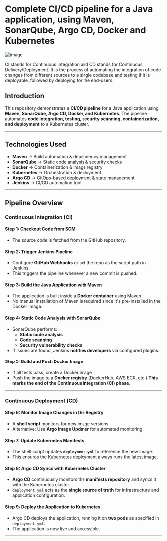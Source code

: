 # Complete CI/CD pipeline for a Java application, using Maven, SonarQube, Argo CD, Docker and Kubernetes

![image](https://github.com/MojeshReddy/Jenkins-Pipeline/assets/151712438/df08e8f3-a2e1-4c0b-b99c-588801983055)


CI stands for Continuous Integration and CD stands for Continuous Delivery/Deployment. It is the process of automating the integration of code changes from different sources to a single codebase and testing if it is deployable, followed by deploying for the end-users.

## **Introduction**
This repository demonstrates a **CI/CD pipeline** for a Java application using **Maven, SonarQube, Argo CD, Docker, and Kubernetes**. The pipeline automates **code integration, testing, security scanning, containerization, and deployment** to a Kubernetes cluster.

---
## **Technologies Used**
- **Maven** → Build automation & dependency management
- **SonarQube** → Static code analysis & security checks
- **Docker** → Containerization & image registry
- **Kubernetes** → Orchestration & deployment
- **Argo CD** → GitOps-based deployment & state management
- **Jenkins** → CI/CD automation tool

---
## **Pipeline Overview**
### **Continuous Integration (CI)**
#### **Step 1: Checkout Code from SCM**
- The source code is fetched from the GitHub repository.

#### **Step 2: Trigger Jenkins Pipeline**
- Configure **GitHub Webhooks** or set the repo as the script path in Jenkins.
- This triggers the pipeline whenever a new commit is pushed.

#### **Step 3: Build the Java Application with Maven**
- The application is built inside a **Docker container** using Maven
- No manual installation of Maven is required since it's pre-installed in the Docker image.

#### **Step 4: Static Code Analysis with SonarQube**
- SonarQube performs:
  - **Static code analysis**
  - **Code scanning**
  - **Security vulnerability checks**
- If issues are found, Jenkins **notifies developers** via configured plugins.

#### **Step 5: Build and Push Docker Image**
- If all tests pass, create a Docker image
- Push the image to a **Docker registry** (DockerHub, AWS ECR, etc.)
 **This marks the end of the Continuous Integration (CI) phase.**

---

### **Continuous Deployment (CD)**
#### **Step 6: Monitor Image Changes in the Registry**
- A **shell script** monitors for new image versions.
- Alternative: Use **Argo Image Updater** for automated monitoring.

#### **Step 7: Update Kubernetes Manifests**
- The shell script updates **`deployment.yml`** to reference the new image.
- This ensures the Kubernetes deployment always runs the latest image.

#### **Step 8: Argo CD Syncs with Kubernetes Cluster**
- **Argo CD** continuously monitors the **manifests repository** and syncs it with the Kubernetes cluster.
- `deployment.yml` acts as the **single source of truth** for infrastructure and application configuration.

#### **Step 9: Deploy the Application to Kubernetes**
- Argo CD deploys the application, running it on **two pods** as specified in `deployment.yml`.
- The application is now live and accessible.

---

 



